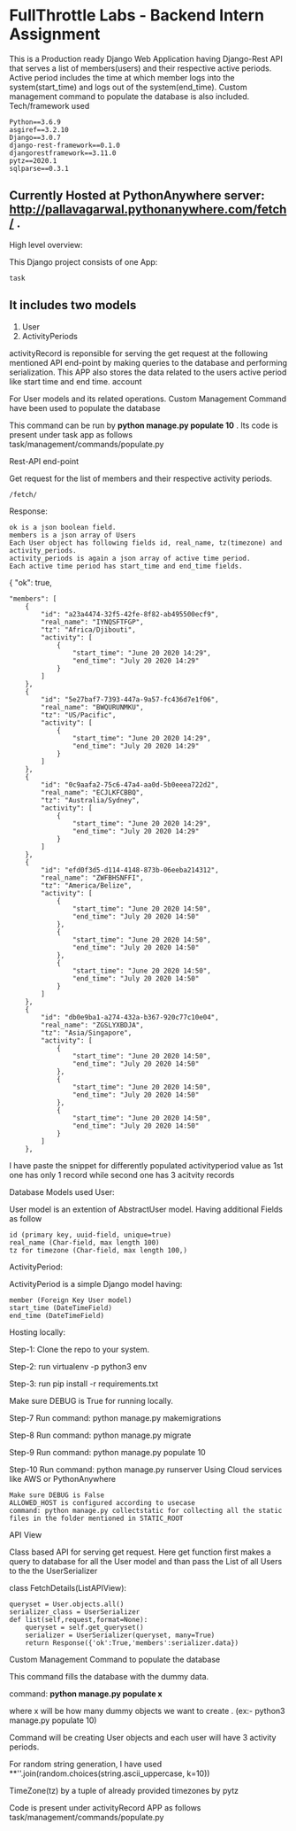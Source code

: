 
# FullThrottle Labs - Backend Intern Assignment

This is a Production ready Django Web Application having Django-Rest API that serves a list of members(users) and their respective active periods. Active period includes the time at which member logs into the system(start_time) and logs out of the system(end_time). Custom management command to populate the database is also included.
Tech/framework used

    Python==3.6.9
    asgiref==3.2.10
    Django==3.0.7
    django-rest-framework==0.1.0
    djangorestframework==3.11.0
    pytz==2020.1
    sqlparse==0.3.1


## Currently Hosted at PythonAnywhere server: http://pallavagarwal.pythonanywhere.com/fetch/ .



High level overview:

This Django project consists of one App:

    task

## It includes two models

1. User
2. ActivityPeriods

activityRecord is reponsible for serving the get request at the following mentioned API end-point by making queries to the database and performing serialization. This APP also stores the data related to the users active period like start time and end time.
account

For User models and its related operations.
Custom Management Command have been used to populate the database

This command can be run by **python manage.py populate 10** .
Its code is present under task app as follows task/management/commands/populate.py

Rest-API end-point

Get request for the list of members and their respective activity periods.

    /fetch/

Response:

    ok is a json boolean field.
    members is a json array of Users
    Each User object has following fields id, real_name, tz(timezone) and activity_periods.
    activity_periods is again a json array of active time period.
    Each active time period has start_time and end_time fields.

{
    "ok": true,
    
    "members": [
        {
            "id": "a23a4474-32f5-42fe-8f82-ab495500ecf9",
            "real_name": "IYNQSFTFGP",
            "tz": "Africa/Djibouti",
            "activity": [
                {
                    "start_time": "June 20 2020 14:29",
                    "end_time": "July 20 2020 14:29"
                }
            ]
        },
        {
            "id": "5e27baf7-7393-447a-9a57-fc436d7e1f06",
            "real_name": "BWQURUNMKU",
            "tz": "US/Pacific",
            "activity": [
                {
                    "start_time": "June 20 2020 14:29",
                    "end_time": "July 20 2020 14:29"
                }
            ]
        },
        {
            "id": "0c9aafa2-75c6-47a4-aa0d-5b0eeea722d2",
            "real_name": "ECJLKFCBBQ",
            "tz": "Australia/Sydney",
            "activity": [
                {
                    "start_time": "June 20 2020 14:29",
                    "end_time": "July 20 2020 14:29"
                }
            ]
        },
        {
            "id": "efd0f3d5-d114-4148-873b-06eeba214312",
            "real_name": "ZWFBHSNFFI",
            "tz": "America/Belize",
            "activity": [
                {
                    "start_time": "June 20 2020 14:50",
                    "end_time": "July 20 2020 14:50"
                },
                {
                    "start_time": "June 20 2020 14:50",
                    "end_time": "July 20 2020 14:50"
                },
                {
                    "start_time": "June 20 2020 14:50",
                    "end_time": "July 20 2020 14:50"
                }
            ]
        },
        {
            "id": "db0e9ba1-a274-432a-b367-920c77c10e04",
            "real_name": "ZGSLYXBDJA",
            "tz": "Asia/Singapore",
            "activity": [
                {
                    "start_time": "June 20 2020 14:50",
                    "end_time": "July 20 2020 14:50"
                },
                {
                    "start_time": "June 20 2020 14:50",
                    "end_time": "July 20 2020 14:50"
                },
                {
                    "start_time": "June 20 2020 14:50",
                    "end_time": "July 20 2020 14:50"
                }
            ]
        },


I have paste the snippet for differently populated activityperiod value as 1st one has only 1 record while second one has 3 acitvity records

Database Models used
User:

User model is an extention of AbstractUser model.
Having additional Fields as follow

    id (primary key, uuid-field, unique=true)
    real_name (Char-field, max length 100)
    tz for timezone (Char-field, max length 100,)

ActivityPeriod:

ActivityPeriod is a simple Django model having:

    member (Foreign Key User model)
    start_time (DateTimeField)
    end_time (DateTimeField)

Hosting locally:

Step-1: Clone the repo to your system.

Step-2: run virtualenv -p python3 env

Step-3: run pip install -r requirements.txt 

Make sure DEBUG is True for running locally.

Step-7 Run command: python manage.py makemigrations

Step-8 Run command: python manage.py migrate

Step-9 Run command: python manage.py populate 10

Step-10 Run command: python manage.py runserver
Using Cloud services like AWS or PythonAnywhere

    Make sure DEBUG is False
    ALLOWED_HOST is configured according to usecase
    command: python manage.py collectstatic for collecting all the static files in the folder mentioned in STATIC_ROOT

API View

Class based API for serving get request. Here get function first makes a query to database for all the User model and than pass the List of all Users to the the UserSerializer

class FetchDetails(ListAPIView):

    queryset = User.objects.all()
    serializer_class = UserSerializer
    def list(self,request,format=None):
        queryset = self.get_queryset()
        serializer = UserSerializer(queryset, many=True)
        return Response({'ok':True,'members':serializer.data})

Custom Management Command to populate the database

This command fills the database with the dummy data.

command: **python manage.py populate x**

where x will be how many dummy objects we want to create . (ex:- python3 manage.py populate 10)

Command will be creating  User objects and each user will have 3 activity periods.

For random string generation, I have used **''.join(random.choices(string.ascii_uppercase, k=10))

TimeZone(tz) by a tuple of already provided timezones by pytz

Code is present under activityRecord APP as follows task/management/commands/populate.py
